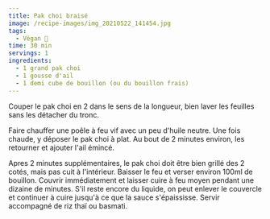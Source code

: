 ```yaml
---
title: Pak choi braisé
image: /recipe-images/img_20210522_141454.jpg
tags:
  - Végan 🌱
time: 30 min
servings: 1
ingredients:
  - 1 grand pak choi
  - 1 gousse d'ail
  - 1 demi cube de bouillon (ou du bouillon frais)
---
```

Couper le pak choi en 2 dans le sens de la longueur, bien laver les feuilles sans les détacher du tronc.

Faire chauffer une poêle à feu vif avec un peu d'huile neutre. Une fois chaude, y déposer le pak choi à plat. Au bout de 2 minutes environ, les retourner et ajouter l'ail émincé.

Apres 2 minutes supplémentaires, le pak choi doit être bien grillé des 2 cotés, mais pas cuit à l'intérieur. Baisser le feu et verser environ 100ml de bouillon. Couvrir immédiatement et laisser cuire à feu moyen pendant une dizaine de minutes. S'il reste encore du liquide, on peut enlever le couvercle et continuer à cuire jusqu'à ce que la sauce s'épaississe. Servir accompagné de riz thaï ou basmati.